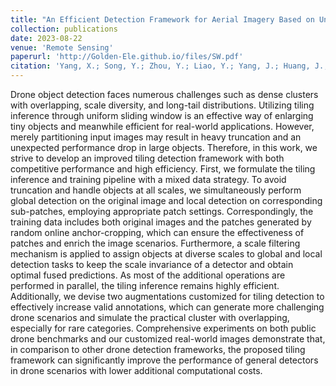 ```yaml
---
title: "An Efficient Detection Framework for Aerial Imagery Based on Uniform Slicing Window"
collection: publications
date: 2023-08-22
venue: 'Remote Sensing'
paperurl: 'http://Golden-Ele.github.io/files/SW.pdf'
citation: 'Yang, X.; Song, Y.; Zhou, Y.; Liao, Y.; Yang, J.; Huang, J.; Huang, Y.; Bai, Y. An Efficient Detection Framework for Aerial Imagery Based on Uniform Slicing Window. Remote Sens. 2023, 15, 4122.'
---
```


Drone object detection faces numerous challenges such as dense clusters with overlapping, scale diversity, and long-tail distributions. Utilizing tiling inference through uniform sliding window is an effective way of enlarging tiny objects and meanwhile efficient for real-world applications. However, merely partitioning input images may result in heavy truncation and an unexpected performance drop in large objects. Therefore, in this work, we strive to develop an improved tiling detection framework with both competitive performance and high efficiency. First, we formulate the tiling inference and training pipeline with a mixed data strategy. To avoid truncation and handle objects at all scales, we simultaneously perform global detection on the original image and local detection on corresponding sub-patches, employing appropriate patch settings. Correspondingly, the training data includes both original images and the patches generated by random online anchor-cropping, which can ensure the effectiveness of patches and enrich the image scenarios. Furthermore, a scale filtering mechanism is applied to assign objects at diverse scales to global and local detection tasks to keep the scale invariance of a detector and obtain optimal fused predictions. As most of the additional operations are performed in parallel, the tiling inference remains highly efficient. Additionally, we devise two augmentations customized for tiling detection to effectively increase valid annotations, which can generate more challenging drone scenarios and simulate the practical cluster with overlapping, especially for rare categories. Comprehensive experiments on both public drone benchmarks and our customized real-world images demonstrate that, in comparison to other drone detection frameworks, the proposed tiling framework can significantly improve the performance of general detectors in drone scenarios with lower additional computational costs.
